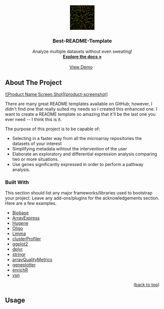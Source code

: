 <div id="top"></div>
<!--



-->
[![Contributors][contributors-shield]][contributors-url]
[![Forks][forks-shield]][forks-url]
[![Stargazers][stars-shield]][stars-url]
[![Issues][issues-shield]][issues-url]
[![MIT License][license-shield]][license-url]
[![LinkedIn][linkedin-shield]][linkedin-url]



<!-- PROJECT LOGO -->
<br />
<div align="center">
  <a href="https://github.com/Gero1999/code/new/main/R/DEA">
    <img src="DNA_microarray.svg" alt="Logo" width="80" height="80">
  </a>

  <h3 align="center">Best-README-Template</h3>

  <p align="center">
    Analyze multiple datasets without even sweating!
    <br />
    <a href="https://github.com/othneildrew/Best-README-Template"><strong>Explore the docs »</strong></a>
    <br />
    <br />
    <a href="https://github.com/Gero1999/code/tree/main/R/DEA">View Demo</a>
    ·
  </p>
</div>



<!-- ABOUT THE PROJECT -->
## About The Project

[![Product Name Screen Shot][product-screenshot]](https://example.com)

There are many great README templates available on GitHub; however, I didn't find one that really suited my needs so I created this enhanced one. I want to create a README template so amazing that it'll be the last one you ever need -- I think this is it.

The purpose of this project is to be capable of:
* Selecting in a faster way from all the microarray repositories the datasets of your interest
* Simplifying metadata wihtout the intervention of the user
* Elaborate an exploratory and differential expression analysis comparing two or more situations.
* Use genes significantly expressed in order to perform a pathway analysis.


### Built With

This section should list any major frameworks/libraries used to bootstrap your project. Leave any add-ons/plugins for the acknowledgements section. Here are a few examples.

* [Biobase]()
* [ArrayExpress]()
* [Hugene]()
* [Oligo]()
* [Limma]()
* [clusterProfiler]()
* [ggplot2]()
* [dplyr]()
* [stringr]()
* [arrayQualityMetrics]()
* [geneplotter]()
* [enrichR]()
* [vsn]()



<p align="right">(<a href="#top">back to top</a>)</p>



<!-- GETTING STARTED -->




<!-- USAGE EXAMPLES -->
## Usage




